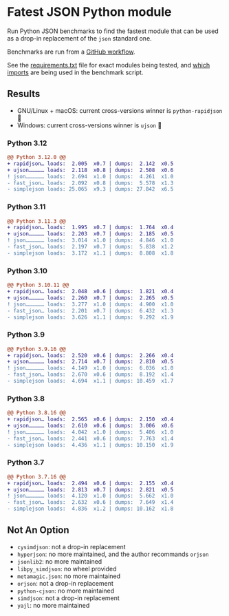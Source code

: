 # Fatest JSON Python module

Run Python JSON benchmarks to find the fastest module that can be used as a drop-in replacement of the `json` standard one.

Benchmarks are run from a [GitHub workflow](.github/workflows/benchmark.yml).

See the [requirements.txt](requirements.txt) file for exact modules being tested, and [which imports](bench-json.py#L9) are being used in the benchmark script.

## Results

- GNU/Linux + macOS: current cross-versions winner is `python-rapidjson` :tada:
- Windows: current cross-versions winner is `ujson` :tada:

### Python 3.12

```diff
@@ Python 3.12.0 @@
+ rapidjson… loads:  2.005  x0.7 | dumps:  2.142  x0.5
+ ujson…………… loads:  2.118  x0.8 | dumps:  2.508  x0.6
! json……………… loads:  2.694  x1.0 | dumps:  4.261  x1.0
- fast_json… loads:  2.092  x0.8 | dumps:  5.578  x1.3
- simplejson loads: 25.065  x9.3 | dumps: 27.842  x6.5
```

### Python 3.11

```diff
@@ Python 3.11.3 @@
+ rapidjson… loads:  1.995  x0.7 | dumps:  1.764  x0.4
+ ujson…………… loads:  2.203  x0.7 | dumps:  2.185  x0.5
! json……………… loads:  3.014  x1.0 | dumps:  4.846  x1.0
- fast_json… loads:  2.197  x0.7 | dumps:  5.838  x1.2
- simplejson loads:  3.172  x1.1 | dumps:  8.808  x1.8
```

### Python 3.10

```diff
@@ Python 3.10.11 @@
+ rapidjson… loads:  2.048  x0.6 | dumps:  1.821  x0.4
+ ujson…………… loads:  2.260  x0.7 | dumps:  2.265  x0.5
! json……………… loads:  3.277  x1.0 | dumps:  4.900  x1.0
- fast_json… loads:  2.201  x0.7 | dumps:  6.432  x1.3
- simplejson loads:  3.626  x1.1 | dumps:  9.292  x1.9
```

### Python 3.9

```diff
@@ Python 3.9.16 @@
+ rapidjson… loads:  2.520  x0.6 | dumps:  2.266  x0.4
+ ujson…………… loads:  2.714  x0.7 | dumps:  2.810  x0.5
! json……………… loads:  4.149  x1.0 | dumps:  6.036  x1.0
- fast_json… loads:  2.670  x0.6 | dumps:  8.192  x1.4
- simplejson loads:  4.694  x1.1 | dumps: 10.459  x1.7
```

### Python 3.8

```diff
@@ Python 3.8.16 @@
+ rapidjson… loads:  2.565  x0.6 | dumps:  2.150  x0.4
+ ujson…………… loads:  2.610  x0.6 | dumps:  3.006  x0.6
! json……………… loads:  4.042  x1.0 | dumps:  5.406  x1.0
- fast_json… loads:  2.441  x0.6 | dumps:  7.763  x1.4
- simplejson loads:  4.436  x1.1 | dumps: 10.150  x1.9
```

### Python 3.7

```diff
@@ Python 3.7.16 @@
+ rapidjson… loads:  2.494  x0.6 | dumps:  2.155  x0.4
+ ujson…………… loads:  2.813  x0.7 | dumps:  2.821  x0.5
! json……………… loads:  4.120  x1.0 | dumps:  5.662  x1.0
- fast_json… loads:  2.632  x0.6 | dumps:  7.649  x1.4
- simplejson loads:  4.836  x1.2 | dumps: 10.162  x1.8
```

## Not An Option

- `cysimdjson`: not a drop-in replacement
- `hyperjson`: no more maintained, and the author recommands `orjson`
- `jsonlib2`: no more maintained
- `libpy_simdjson`: no wheel provided
- `metamagic.json`: no more maintained
- `orjson`: not a drop-in replacement
- `python-cjson`: no more maintained
- `simdjson`: not a drop-in replacement
- `yajl`: no more maintained

